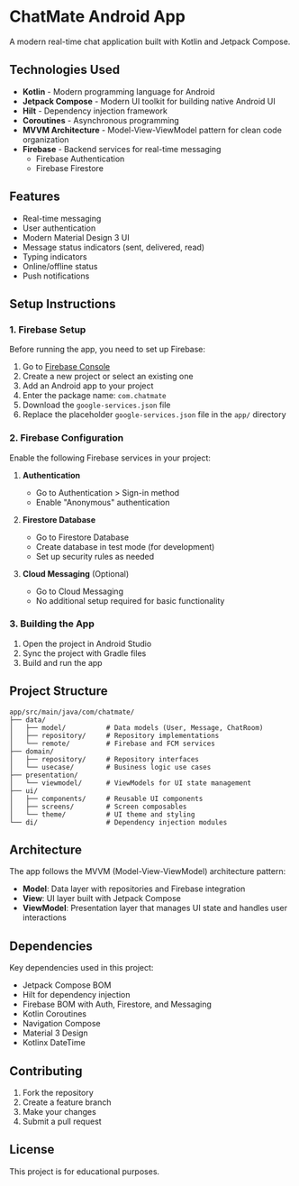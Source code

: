 # ChatMate Android App

A modern real-time chat application built with Kotlin and Jetpack Compose.

## Technologies Used

- **Kotlin** - Modern programming language for Android
- **Jetpack Compose** - Modern UI toolkit for building native Android UI
- **Hilt** - Dependency injection framework
- **Coroutines** - Asynchronous programming
- **MVVM Architecture** - Model-View-ViewModel pattern for clean code organization
- **Firebase** - Backend services for real-time messaging
  - Firebase Authentication
  - Firebase Firestore

## Features

- Real-time messaging
- User authentication
- Modern Material Design 3 UI
- Message status indicators (sent, delivered, read)
- Typing indicators
- Online/offline status
- Push notifications

## Setup Instructions

### 1. Firebase Setup

Before running the app, you need to set up Firebase:

1. Go to [Firebase Console](https://console.firebase.google.com/)
2. Create a new project or select an existing one
3. Add an Android app to your project
4. Enter the package name: `com.chatmate`
5. Download the `google-services.json` file
6. Replace the placeholder `google-services.json` file in the `app/` directory

### 2. Firebase Configuration

Enable the following Firebase services in your project:

1. **Authentication**
   - Go to Authentication > Sign-in method
   - Enable "Anonymous" authentication

2. **Firestore Database**
   - Go to Firestore Database
   - Create database in test mode (for development)
   - Set up security rules as needed

3. **Cloud Messaging** (Optional)
   - Go to Cloud Messaging
   - No additional setup required for basic functionality

### 3. Building the App

1. Open the project in Android Studio
2. Sync the project with Gradle files
3. Build and run the app

## Project Structure

```
app/src/main/java/com/chatmate/
├── data/
│   ├── model/          # Data models (User, Message, ChatRoom)
│   ├── repository/     # Repository implementations
│   └── remote/         # Firebase and FCM services
├── domain/
│   ├── repository/     # Repository interfaces
│   └── usecase/        # Business logic use cases
├── presentation/
│   └── viewmodel/      # ViewModels for UI state management
├── ui/
│   ├── components/     # Reusable UI components
│   ├── screens/        # Screen composables
│   └── theme/          # UI theme and styling
└── di/                 # Dependency injection modules
```

## Architecture

The app follows the MVVM (Model-View-ViewModel) architecture pattern:

- **Model**: Data layer with repositories and Firebase integration
- **View**: UI layer built with Jetpack Compose
- **ViewModel**: Presentation layer that manages UI state and handles user interactions

## Dependencies

Key dependencies used in this project:

- Jetpack Compose BOM
- Hilt for dependency injection
- Firebase BOM with Auth, Firestore, and Messaging
- Kotlin Coroutines
- Navigation Compose
- Material 3 Design
- Kotlinx DateTime

## Contributing

1. Fork the repository
2. Create a feature branch
3. Make your changes
4. Submit a pull request

## License

This project is for educational purposes.
